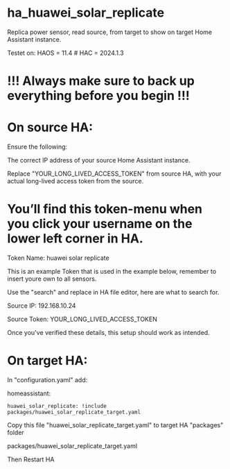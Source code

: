 # ha_huawei_solar_replicate
Replica power sensor, read source, from target to show on target Home Assistant instance.

Testet on: HAOS = 11.4 # HAC = 2024.1.3

# !!! Always make sure to back up everything before you begin !!!


# On source HA: #

 Ensure the following:

 The correct IP address of your source Home Assistant instance.

 Replace "YOUR_LONG_LIVED_ACCESS_TOKEN" from source HA, with your actual long-lived access token from the source.


# You’ll find this token-menu when you click your username on the lower left corner in HA. #

Token Name: huawei solar replicate

This is an example Token that is used in the example below, remember to insert youre own to all sensors.

Use the "search" and replace in HA file editor, here are what to search for.

Source IP: 192.168.10.24

Source Token: YOUR_LONG_LIVED_ACCESS_TOKEN

Once you've verified these details, this setup should work as intended.


# On target HA: 

In "configuration.yaml" add:

homeassistant:

    huawei_solar_replicate: !include packages/huawei_solar_replicate_target.yaml

Copy this file "huawei_solar_replicate_target.yaml" to target HA "packages" folder

packages/huawei_solar_replicate_target.yaml

Then Restart HA
